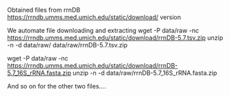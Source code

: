 Obtained files from rrnDB https://rrndb.umms.med.umich.edu/static/download/
version

We automate file downloading and extracting
wget -P data/raw -nc https://rrndb.umms.med.umich.edu/static/download/rrnDB-5.7.tsv.zip 
unzip -n -d data/raw/ data/raw/rrnDB-5.7.tsv.zip

wget -P data/raw -nc https://rrndb.umms.med.umich.edu/static/download/rrnDB-5.7_16S_rRNA.fasta.zip
unzip -n -d data/raw/rrnDB-5.7_16S_rRNA.fasta.zip

And so on for the other two files....

